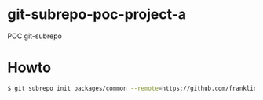 # git-subrepo-poc-project-a
POC git-subrepo

# Howto

```bash
$ git subrepo init packages/common --remote=https://github.com/franklinkim/git-subrepo-poc-common.git --branch=fork/project-a
```
